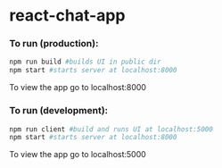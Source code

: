 # react-chat-app

### To run (production):

```sh
npm run build #builds UI in public dir
npm start #starts server at localhost:8000
```
To view the app go to localhost:8000

### To run (development):
```sh
npm run client #build and runs UI at localhost:5000
npm start #starts server at localhost:8000
```

To view the app go to localhost:5000


